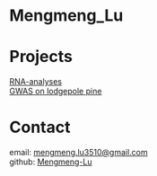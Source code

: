 # Mengmeng_Lu
# Projects

[RNA-analyses](https://github.com/Mengmeng-Lu/RNA-analyses)\
[GWAS on lodgepole pine](https://github.com/Mengmeng-Lu/GWAS-on-lodgepole-pine) 



# Contact

email: mengmeng.lu3510@gmail.com \
github: [Mengmeng-Lu](https://github.com/Mengmeng-Lu)

